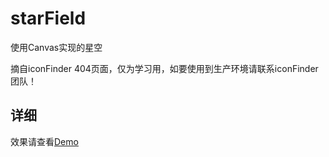 # starField
使用Canvas实现的星空

摘自iconFinder 404页面，仅为学习用，如要使用到生产环境请联系iconFinder团队！

## 详细
效果请查看[Demo](https://vincentpat.github.io/starField/)
